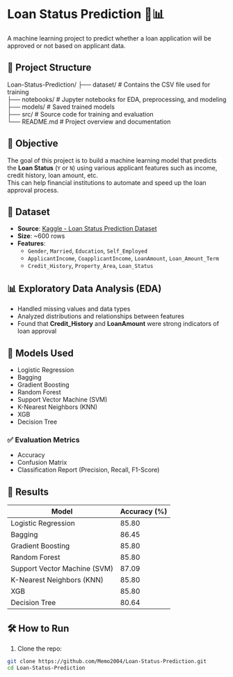 # Loan Status Prediction 🏦📊

A machine learning project to predict whether a loan application will be approved or not based on applicant data.

## 📁 Project Structure

Loan-Status-Prediction/
├── dataset/                # Contains the CSV file used for training  
├── notebooks/              # Jupyter notebooks for EDA, preprocessing, and modeling  
├── models/                 # Saved trained models  
├── src/                    # Source code for training and evaluation  
└── README.md               # Project overview and documentation

## 📌 Objective

The goal of this project is to build a machine learning model that predicts the **Loan Status** (`Y` or `N`) using various applicant features such as income, credit history, loan amount, etc.  
This can help financial institutions to automate and speed up the loan approval process.

## 📂 Dataset

- **Source**: [Kaggle - Loan Status Prediction Dataset](https://www.kaggle.com/datasets/bhavikjikadara/loan-status-prediction)  
- **Size**: ~600 rows  
- **Features**:
  - `Gender`, `Married`, `Education`, `Self_Employed`
  - `ApplicantIncome`, `CoapplicantIncome`, `LoanAmount`, `Loan_Amount_Term`
  - `Credit_History`, `Property_Area`, `Loan_Status`

## 📊 Exploratory Data Analysis (EDA)

- Handled missing values and data types  
- Analyzed distributions and relationships between features  
- Found that **Credit_History** and **LoanAmount** were strong indicators of loan approval

## 🧠 Models Used

- Logistic Regression  
- Bagging
- Gradient Boosting 
- Random Forest  
- Support Vector Machine (SVM)  
- K-Nearest Neighbors (KNN)  
- XGB
- Decision Tree 

### ✅ Evaluation Metrics

- Accuracy  
- Confusion Matrix  
- Classification Report (Precision, Recall, F1-Score)

## 🚀 Results

| Model                        | Accuracy (%) |
|------------------------------|--------------|
| Logistic Regression          | 85.80        |
| Bagging                      | 86.45        |
| Gradient Boosting            | 85.80        |
| Random Forest                | 85.80        |
| Support Vector Machine (SVM) | 87.09        |
| K-Nearest Neighbors (KNN)    | 85.80        |
| XGB                          | 85.80        |
| Decision Tree                | 80.64        |

## 🛠️ How to Run

1. Clone the repo:

```bash
git clone https://github.com/Memo2004/Loan-Status-Prediction.git
cd Loan-Status-Prediction
